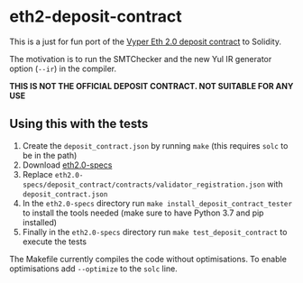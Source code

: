 # eth2-deposit-contract

This is a just for fun port of the [Vyper Eth 2.0 deposit contract](https://github.com/ethereum/eth2.0-specs/blob/dev/deposit_contract/contracts/validator_registration.vy) to Solidity.

The motivation is to run the SMTChecker and the new Yul IR generator option (`--ir`) in the compiler.

**THIS IS NOT THE OFFICIAL DEPOSIT CONTRACT. NOT SUITABLE FOR ANY USE**

## Using this with the tests

1. Create the `deposit_contract.json` by running `make` (this requires `solc` to be in the path)
2. Download [eth2.0-specs](https://github.com/ethereum/eth2.0-specs)
3. Replace `eth2.0-specs/deposit_contract/contracts/validator_registration.json` with `deposit_contract.json`
4. In the `eth2.0-specs` directory run `make install_deposit_contract_tester` to install the tools needed (make sure to have Python 3.7 and pip installed)
5. Finally in the `eth2.0-specs` directory run `make test_deposit_contract` to execute the tests

The Makefile currently compiles the code without optimisations. To enable optimisations add `--optimize` to the `solc` line.
